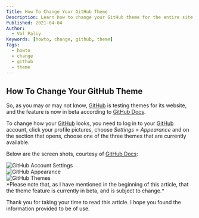 ```yaml
---
Title: How To Change Your GitHub Theme
Description: Learn how to change your GitHub theme for the entire site.
Published: 2021-04-04
Author:
  - Val Paliy
Keywords: [howto, change, github, theme]
Tags:
  - howto
  - change
  - github
  - theme
---
```


## How To Change Your GitHub Theme

So, as you may or may not know, [GitHub](https://github.com/) is testing themes for its website, and the feature is now in beta according to [GitHub Docs](https://docs.github.com/en/github/setting-up-and-managing-your-github-user-account/managing-your-theme-settings).

To change how your [GitHub](https://github.com/) looks, you need to log in to your [GitHub](https://github.com/) account, click your profile pictures, choose *Settings* > *Appearance* and on the section that opens, choose one of the three themes that are currently available.

Below are the screen shots, courtesy of [GitHub Docs](https://docs.github.com/en/github/setting-up-and-managing-your-github-user-account/managing-your-theme-settings):

<div class="align_center" style="height:auto; max-width: 100%; border:none; display:block;">
<img src='/img/github-theme-userbar-account-settings.png' alt='GitHub Account Settings' title='GitHub Account Settings'  class="align_center">
<br />
<img src='/img/github-theme-appearance-tab.png' alt='GitHub Appearance' title='GitHub Appearance' class="align_center">
<br />
<img src='/img/github-theme-theme-settings-radio-buttons.png' alt='GitHub Themes' title='GitHub Themes' class="align_center">
</div>
*Please note that, as I have mentioned in the beginning of this article, that the theme feature is currently in beta, and is subject to change.*

Thank you for taking your time to read this article. I hope you found the information provided to be of use.